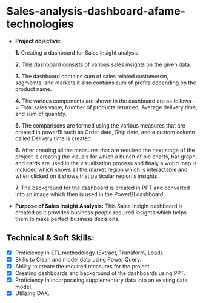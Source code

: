 # Sales-analysis-dashboard-afame-technologies


- **Project objective:** 

    **1.** Creating a dashboard for Sales insight analysis.

    **2.** This dashboard consists of various sales insights on the given data.

    **3.** The dashboard contains sum of sales related customersm, segmemts, and markets it also contains sum of profits depending on the product name.

    **4.** The various components are shown in the dashboard are as follows -> Total sales value, Number of products returned, Average delivery time, and sum of quantity.

    **5.** The comparisons are formed using the various measures that are created in powerBI such as Order date, Ship date, and a custom column called Delivery time is created.

    **6.** After creating all the measures that are required the next stage of the project is creating the visuals for which a bunch of pie charts, bar graph, and cards are used in the visualisation process and finaly a world map is included which shows all the market region which is interactable and when clicked on it shows that particular region's insights.

    **7.** The background for the dashboard is created in PPT and converted into an image which then is used in the PowerBI dashboard.

- **Purpose of Sales Insight Analysis:** This Sales Insight dashboard is created as it provides business people required insights which helps them to make perfect business decisions.



## Technical & Soft Skills:
- [x]	Proficiency in ETL methodology (Extract, Transform, Load).
- [x]	Skills to Clean and model data using Power Query.
- [x]	Ability to create the required measures for the project.
- [x]	Creating dashboards and background of the dashboards using PPT.
- [x]	Proficiency in incorporating supplementary data into an existing data model.
- [x]	Utilizing DAX.
